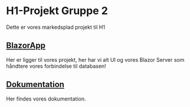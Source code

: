 # H1-Projekt Gruppe 2
Dette er vores markedsplad projekt til H1

## [BlazorApp](https://github.com/Mercantec-GHC/projekt-gruppe2/tree/main/BlazorApp)
Her er ligger til vores projekt, her har vi alt UI og vores Blazor Server som håndtere vores forbindelse til databasen!

## [Dokumentation](https://github.com/Mercantec-GHC/projekt-gruppe2/tree/main/Dokumentation)
Her findes vores dokumentation.
